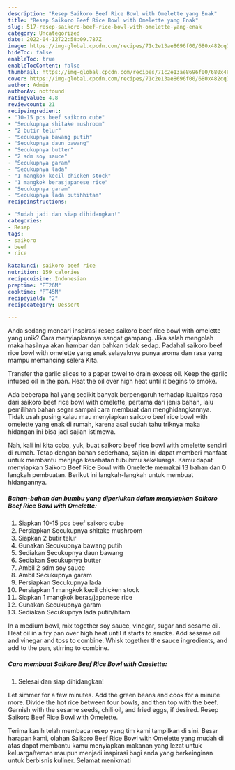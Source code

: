 ```yaml
---
description: "Resep Saikoro Beef Rice Bowl with Omelette yang Enak"
title: "Resep Saikoro Beef Rice Bowl with Omelette yang Enak"
slug: 517-resep-saikoro-beef-rice-bowl-with-omelette-yang-enak
category: Uncategorized
date: 2022-04-12T22:58:09.787Z
image: https://img-global.cpcdn.com/recipes/71c2e13ae8696f00/680x482cq70/saikoro-beef-rice-bowl-with-omelette-foto-resep-utama.jpg
hideToc: false
enableToc: true
enableTocContent: false
thumbnail: https://img-global.cpcdn.com/recipes/71c2e13ae8696f00/680x482cq70/saikoro-beef-rice-bowl-with-omelette-foto-resep-utama.jpg
cover: https://img-global.cpcdn.com/recipes/71c2e13ae8696f00/680x482cq70/saikoro-beef-rice-bowl-with-omelette-foto-resep-utama.jpg
author: Admin
authorAv: notfound
ratingvalue: 4.8
reviewcount: 21
recipeingredient:
- "10-15 pcs beef saikoro cube"
- "Secukupnya shitake mushroom"
- "2 butir telur"
- "Secukupnya bawang putih"
- "Secukupnya daun bawang"
- "Secukupnya butter"
- "2 sdm soy sauce"
- "Secukupnya garam"
- "Secukupnya lada"
- "1 mangkok kecil chicken stock"
- "1 mangkok berasjapanese rice"
- "Secukupnya garam"
- "Secukupnya lada putihhitam"
recipeinstructions:

- "Sudah jadi dan siap dihidangkan!"
categories:
- Resep
tags:
- saikoro
- beef
- rice

katakunci: saikoro beef rice 
nutrition: 159 calories
recipecuisine: Indonesian
preptime: "PT26M"
cooktime: "PT45M"
recipeyield: "2"
recipecategory: Dessert

---
```





Anda sedang mencari inspirasi resep saikoro beef rice bowl with omelette yang unik? Cara menyiapkannya sangat gampang. Jika salah mengolah maka hasilnya akan hambar dan bahkan tidak sedap. Padahal saikoro beef rice bowl with omelette yang enak selayaknya punya aroma dan rasa yang mampu memancing selera Kita.





Transfer the garlic slices to a paper towel to drain excess oil. Keep the garlic infused oil in the pan. Heat the oil over high heat until it begins to smoke.

Ada beberapa hal yang sedikit banyak berpengaruh terhadap kualitas rasa dari saikoro beef rice bowl with omelette, pertama dari jenis bahan, lalu pemilihan bahan segar sampai cara membuat dan menghidangkannya. Tidak usah pusing kalau mau menyiapkan saikoro beef rice bowl with omelette yang enak di rumah, karena asal sudah tahu triknya maka hidangan ini bisa jadi sajian istimewa.






Nah, kali ini kita coba, yuk, buat saikoro beef rice bowl with omelette sendiri di rumah. Tetap dengan bahan sederhana, sajian ini dapat memberi manfaat untuk membantu menjaga kesehatan tubuhmu sekeluarga. Kamu dapat menyiapkan Saikoro Beef Rice Bowl with Omelette memakai 13 bahan dan 0 langkah pembuatan. Berikut ini langkah-langkah untuk membuat hidangannya.

<!--inarticleads1-->

##### Bahan-bahan dan bumbu yang diperlukan dalam menyiapkan Saikoro Beef Rice Bowl with Omelette:

1. Siapkan 10-15 pcs beef saikoro cube
1. Persiapkan Secukupnya shitake mushroom
1. Siapkan 2 butir telur
1. Gunakan Secukupnya bawang putih
1. Sediakan Secukupnya daun bawang
1. Sediakan Secukupnya butter
1. Ambil 2 sdm soy sauce
1. Ambil Secukupnya garam
1. Persiapkan Secukupnya lada
1. Persiapkan 1 mangkok kecil chicken stock
1. Siapkan 1 mangkok beras/japanese rice
1. Gunakan Secukupnya garam
1. Sediakan Secukupnya lada putih/hitam


In a medium bowl, mix together soy sauce, vinegar, sugar and sesame oil. Heat oil in a fry pan over high heat until it starts to smoke. Add sesame oil and vinegar and toss to combine. Whisk together the sauce ingredients, and add to the pan, stirring to combine. 

<!--inarticleads2-->

##### Cara membuat Saikoro Beef Rice Bowl with Omelette:


1. Selesai dan siap dihidangkan!

Let simmer for a few minutes. Add the green beans and cook for a minute more. Divide the hot rice between four bowls, and then top with the beef. Garnish with the sesame seeds, chili oil, and fried eggs, if desired. Resep Saikoro Beef Rice Bowl with Omelette. 

Terima kasih telah membaca resep yang tim kami tampilkan di sini. Besar harapan kami, olahan Saikoro Beef Rice Bowl with Omelette yang mudah di atas dapat membantu kamu menyiapkan makanan yang lezat untuk keluarga/teman maupun menjadi inspirasi bagi anda yang berkeinginan untuk berbisnis kuliner. Selamat menikmati
